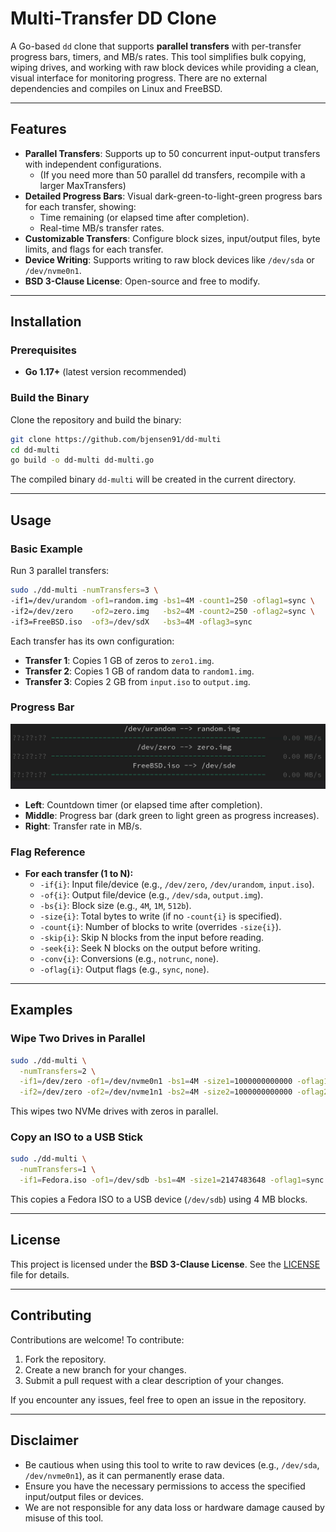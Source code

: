 # Multi-Transfer DD Clone

&#x20;

A Go-based `dd` clone that supports **parallel transfers** with per-transfer progress bars, timers, and MB/s rates. This tool simplifies bulk copying, wiping drives, and working with raw block devices while providing a clean, visual interface for monitoring progress. There are no external dependencies and compiles on Linux and FreeBSD.

---

## Features

- **Parallel Transfers**: Supports up to 50 concurrent input-output transfers with independent configurations.
  - (If you need more than 50 parallel dd transfers, recompile with a larger MaxTransfers)
- **Detailed Progress Bars**: Visual dark-green-to-light-green progress bars for each transfer, showing:
  - Time remaining (or elapsed time after completion).
  - Real-time MB/s transfer rates.
- **Customizable Transfers**: Configure block sizes, input/output files, byte limits, and flags for each transfer.
- **Device Writing**: Supports writing to raw block devices like `/dev/sda` or `/dev/nvme0n1`.
- **BSD 3-Clause License**: Open-source and free to modify.

---

## Installation

### Prerequisites

- **Go 1.17+** (latest version recommended)

### Build the Binary

Clone the repository and build the binary:

```bash
git clone https://github.com/bjensen91/dd-multi
cd dd-multi
go build -o dd-multi dd-multi.go
```

The compiled binary `dd-multi` will be created in the current directory.

---

## Usage

### Basic Example

Run 3 parallel transfers:

```bash
sudo ./dd-multi -numTransfers=3 \
-if1=/dev/urandom -of1=random.img -bs1=4M -count1=250 -oflag1=sync \
-if2=/dev/zero    -of2=zero.img   -bs2=4M -count2=250 -oflag2=sync \
-if3=FreeBSD.iso  -of3=/dev/sdX   -bs3=4M -oflag3=sync
```

Each transfer has its own configuration:

- **Transfer 1**: Copies 1 GB of zeros to `zero1.img`.
- **Transfer 2**: Copies 1 GB of random data to `random1.img`.
- **Transfer 3**: Copies 2 GB from `input.iso` to `output.img`.

### Progress Bar

![Progress Bar Demo](demo.gif)

   - **Left**: Countdown timer (or elapsed time after completion).
   - **Middle**: Progress bar (dark green to light green as progress increases).
   - **Right**: Transfer rate in MB/s.

### Flag Reference

- **For each transfer (1 to N):**
  - `-if{i}`: Input file/device (e.g., `/dev/zero`, `/dev/urandom`, `input.iso`).
  - `-of{i}`: Output file/device (e.g., `/dev/sda`, `output.img`).
  - `-bs{i}`: Block size (e.g., `4M`, `1M`, `512b`).
  - `-size{i}`: Total bytes to write (if no `-count{i}` is specified).
  - `-count{i}`: Number of blocks to write (overrides `-size{i}`).
  - `-skip{i}`: Skip N blocks from the input before reading.
  - `-seek{i}`: Seek N blocks on the output before writing.
  - `-conv{i}`: Conversions (e.g., `notrunc`, `none`).
  - `-oflag{i}`: Output flags (e.g., `sync`, `none`).

---

## Examples

### Wipe Two Drives in Parallel

```bash
sudo ./dd-multi \
  -numTransfers=2 \
  -if1=/dev/zero -of1=/dev/nvme0n1 -bs1=4M -size1=1000000000000 -oflag1=sync \
  -if2=/dev/zero -of2=/dev/nvme1n1 -bs2=4M -size2=1000000000000 -oflag2=sync
```

This wipes two NVMe drives with zeros in parallel.

### Copy an ISO to a USB Stick

```bash
sudo ./dd-multi \
  -numTransfers=1 \
  -if1=Fedora.iso -of1=/dev/sdb -bs1=4M -size1=2147483648 -oflag1=sync
```

This copies a Fedora ISO to a USB device (`/dev/sdb`) using 4 MB blocks.

---

## License

This project is licensed under the **BSD 3-Clause License**. See the [LICENSE](LICENSE) file for details.

---

## Contributing

Contributions are welcome! To contribute:

1. Fork the repository.
2. Create a new branch for your changes.
3. Submit a pull request with a clear description of your changes.

If you encounter any issues, feel free to open an issue in the repository.

---

## Disclaimer

- Be cautious when using this tool to write to raw devices (e.g., `/dev/sda`, `/dev/nvme0n1`), as it can permanently erase data.
- Ensure you have the necessary permissions to access the specified input/output files or devices.
- We are not responsible for any data loss or hardware damage caused by misuse of this tool.

